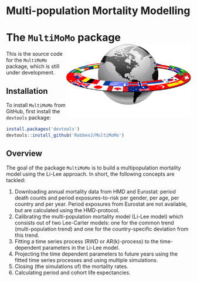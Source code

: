# Multi-population Mortality Modelling

# The `MultiMoMo` package <img src="man/figures/flags2.png" alt="" align="right" height="200">

This is the source code for the  `MultiMoMo` package, which is still under development.

## Installation
To install `MultiMoMo` from GitHub, first install the `devtools` package:

``` r
install.packages('devtools')
devtools::install_github('RobbenJ/MultiMoMo')
```

## Overview
The goal of the package `MultiMoMo` is to build a multipopulation mortality model using the Li-Lee approach.
In short, the following concepts are tackled: 
1. Downloading annual mortality data from HMD and Eurostat: period death counts and period exposures-to-risk per gender, per age, per country and per year. 
Period exposures from Eurostat are not available, but are calculated using the HMD-protocol.
2. Calibrating the multi-population mortality model (Li-Lee model) which consists out of two Lee-Carter models: one for the common trend (multi-population trend) and one for the
country-specific deviation from this trend.
3. Fitting a time series process (RWD or AR(k)-process) to the time-dependent parameters in the Li-Lee model.
4. Projecting the time dependent parameters to future years using the fitted time series processes and using multiple simulations.
5. Closing (the simulations of) the mortality rates.
6. Calculating period and cohort life expectancies.
